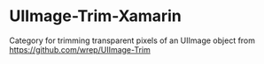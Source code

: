 # UIImage-Trim-Xamarin
Category for trimming transparent pixels of an UIImage object from https://github.com/wrep/UIImage-Trim
